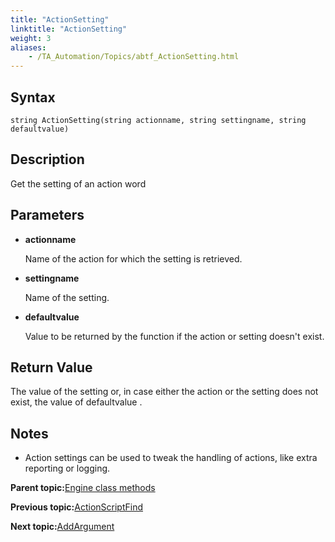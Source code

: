 ```yaml
--- 
title: "ActionSetting"
linktitle: "ActionSetting"
weight: 3
aliases: 
    - /TA_Automation/Topics/abtf_ActionSetting.html
---
```


## Syntax

`string ActionSetting(string actionname, string settingname, string defaultvalue)`

## Description

Get the setting of an action word

## Parameters

-   **actionname**

    Name of the action for which the setting is retrieved.

-   **settingname**

    Name of the setting.

-   **defaultvalue**

    Value to be returned by the function if the action or setting doesn't exist.


## Return Value

The value of the setting or, in case either the action or the setting does not exist, the value of defaultvalue .

## Notes

-   Action settings can be used to tweak the handling of actions, like extra reporting or logging.

**Parent topic:**[Engine class methods](/TA_Automation/Topics/abtf_Engine_classes.html)

**Previous topic:**[ActionScriptFind](/TA_Automation/Topics/abtf_ActionScriptFind.html)

**Next topic:**[AddArgument](/TA_Automation/Topics/abtf_AddArgument.html)

